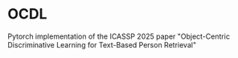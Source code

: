 # OCDL
Pytorch implementation of the ICASSP 2025 paper "Object-Centric Discriminative Learning for Text-Based Person Retrieval"
